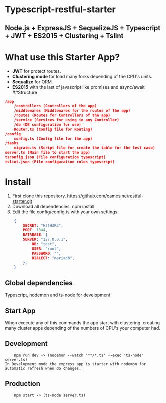 # Typescript-restful-starter
Node.js + ExpressJS + SequelizeJS + Typescript + JWT + ES2015 + Clustering + Tslint
------------
# What use this Starter App?
- **JWT** for protect routes.
- **Clustering mode** for load many forks depending of the CPU's units.
- **Sequalize** for ORM.
- **ES2015** with the last of javascript like promises and async/await
##Structure
```json
/app
	/controllers (Controllers of the app)
	/middlewares (Middlewares for the routes of the app)
	/routes (Routes for Controllers of the app)
	/service (Services for using in any Controller)
	/db (DB configuration for use)
	Router.ts (Config file for Routing)
/config
	config.ts (Config file for the app)
/tasks
	migrate.ts (Script file for create the table for the test case)
server.ts (Main file to start the app)
tsconfig.json (File configuration typescript)
tslint.json (File configuration rules typescript)
```
# Install
1. First clone this repository.
		https://github.com/camesine/restful-starter.git
2. Download all dependencies.
		npm install
3. Edit the file config/config.ts with your own settings:
```json
	{
		SECRET: "HltH3R3",
		PORT: 1344,
		DATABASE: {
		SERVER: "127.0.0.1",
			DB: "test",
			USER: "root",
			PASSWORD: "",
			DIALECT: "mariadb",
		},
	}
```
## Global dependencies
Typescript, nodemon and ts-node for development
## Start App
When execute any of this commands the app start with clustering, creating many cluster apps depending of the numbers of CPU's your computer had.
## Development
		npm run dev -> (nodemon --watch '**/*.ts' --exec 'ts-node' server.ts)
	In Development mode the express app is starter with nodemon for automatic refresh when do changes.
## Production
		npm start -> (ts-node server.ts)
